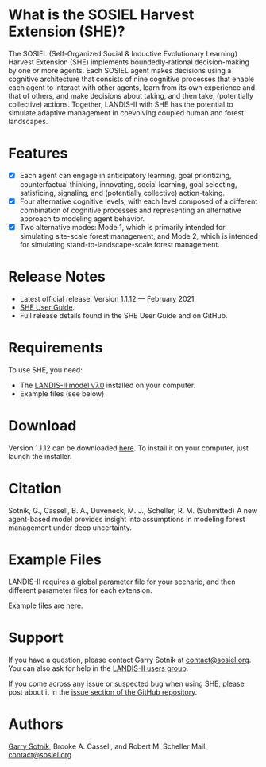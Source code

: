 # What is the SOSIEL Harvest Extension (SHE)?

The SOSIEL (Self-Organized Social & Inductive Evolutionary Learning) Harvest Extension (SHE) implements boundedly-rational decision-making by one or more agents. Each SOSIEL agent makes decisions using a cognitive architecture that consists of nine cognitive processes that enable each agent to interact with other agents, learn from its own experience and that of others, and make decisions about taking, and then take, (potentially collective) actions. Together, LANDIS-II with SHE has the potential to simulate adaptive management in coevolving coupled human and forest landscapes. 

# Features

- [x] Each agent can engage in anticipatory learning, goal prioritizing, counterfactual thinking, innovating, social learning, goal selecting, satisficing, signaling, and (potentially collective) action-taking.
- [x] Four alternative cognitive levels, with each level composed of a different combination of cognitive processes and representing an alternative approach to modeling agent behavior.
- [x] Two alternative modes: Mode 1, which is primarily intended for simulating site-scale forest management, and Mode 2, which is intended for simulating stand-to-landscape-scale forest management.

# Release Notes

- Latest official release: Version 1.1.12 — February 2021
- [SHE User Guide]( https://docs.google.com/document/d/1YBKuFaQ5Hsh3OjYsMJoXoHgtg7gv8Us0wZjcTaqSCOc/edit?usp=sharing).
- Full release details found in the SHE User Guide and on GitHub.

# Requirements

To use SHE, you need:

- The [LANDIS-II model v7.0](http://www.landis-ii.org/install) installed on your computer.
- Example files (see below)

# Download

Version 1.1.12 can be downloaded [here]( https://github.com/LANDIS-II-Foundation/Extension-SOSIEL-Harvest/blob/master/deploy/installer/LANDIS-II-V7%20SOSIEL%20Harvest%201.1.12-setup.exe). To install it on your computer, just launch the installer.

# Citation

Sotnik, G., Cassell, B. A., Duveneck, M. J., Scheller, R. M. (Submitted) A new agent-based model provides insight into assumptions in modeling forest management under deep uncertainty.

# Example Files

LANDIS-II requires a global parameter file for your scenario, and then different parameter files for each extension.

Example files are [here]( https://github.com/LANDIS-II-Foundation/Project-Michigan-Compare-Harvesting-2021).

# Support

If you have a question, please contact Garry Sotnik at contact@sosiel.org. 
You can also ask for help in the [LANDIS-II users group](http://www.landis-ii.org/users).

If you come across any issue or suspected bug when using SHE, please post about it in the [issue section of the GitHub repository](https://github.com/LANDIS-II-Foundation/Extension-SOSIEL-Harvest/issues).

# Authors

[Garry Sotnik](https://www.sosiel.org/), Brooke A. Cassell, and Robert M. Scheller
Mail: contact@sosiel.org
